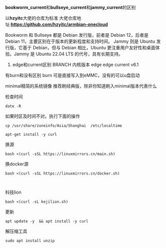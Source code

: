 
**bookworm_current**和**bullseye_current**和**jammy_current**的区别

以**hzyitc**大佬的仓库为标准
大佬仓库地址:**https://github.com/hzyitc/armbian-onecloud**

Bookworm 和 Bullseye 都是 Debian 发行版，前者是 Debian 12，后者是 Debian 11，主要区别在于版本的更新程度和支持时间。
Jammy 则是 Ubuntu 发行版，它基于 Debian，但与 Debian 相比，Ubuntu 更注重用户友好性和桌面体验。Jammy 是 Ubuntu 22.04 LTS 的代号，具有长期支持。

1. edge和current区别
   BRANCH	     内核版本
   edge	     edge
   current	      v6.1

有burn和没有区别
burn 可是直接写入到eMMC，没有的可以u盘启动

minimal精简的系统镜像
推荐刷经典版，除非你知道刷入minimal版本代表什么

检查时间

```
date -R
```

如果时区及时间不对。执行下面的操作

```
cp /usr/share/zoneinfo/Asia/Shanghai  /etc/localtime
```

```
apt-get install -y curl
```

换源

```
bash <(curl -sSL https://linuxmirrors.cn/main.sh)
```

换docker源

```
bash <(curl -sSL https://linuxmirrors.cn/docker.sh)
```

```


```

科技lion

```
bash <(curl -sL kejilion.sh)
```

更新

```
apt update -y  && apt install -y curl
```

解压缩工具

```
sudo apt install unzip
```
